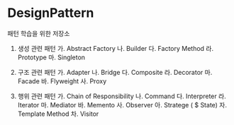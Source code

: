 # DesignPattern
패턴 학습을 위한 저장소

1. 생성 관련 패턴
  가. Abstract Factory
  나. Builder
  다. Factory Method
  라. Prototype
  마. Singleton
  
2. 구조 관련 패턴
  가. Adapter
  나. Bridge
  다. Composite
  라. Decorator
  마. Facade
  바. Flyweight
  사. Proxy
  
3. 행위 관련 패턴
  가. Chain of Responsibility
  나. Command
  다. Interpreter
  라. Iterator
  마. Mediator
  바. Memento
  사. Observer
  아. Stratege ( $ State)
  자. Template Method
  차. Visitor
